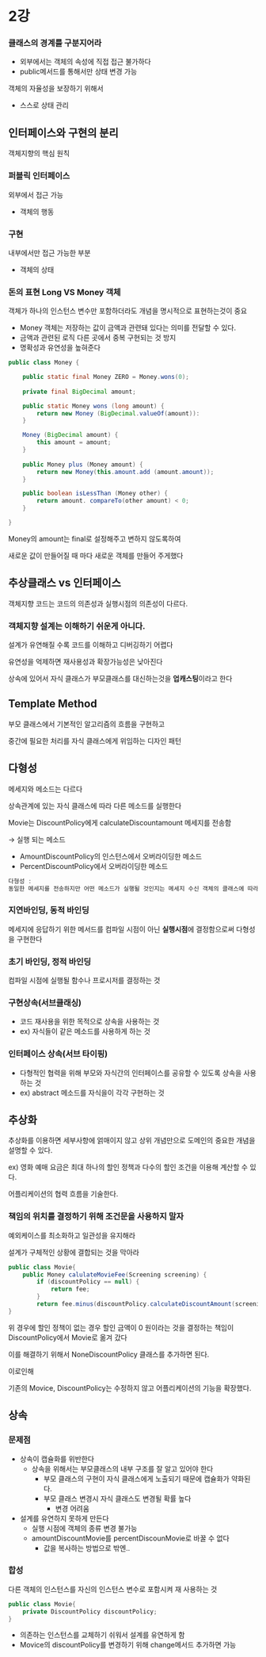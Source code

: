 # 2강

### 클래스의 경계를 구분지어라

- 외부에서는 객체의 속성에 직접 접근 불가하다
- public메서드를 통해서만 상태 변경 가능

객체의 자율성을 보장하기 위해서

- 스스로 상태 관리

## 인터페이스와 구현의 분리

객체지향의 핵심 원칙

### 퍼블릭 인터페이스

외부에서 접근 가능

- 객체의 행동

### 구현

내부에서만 접근 가능한 부분

- 객체의 상태

### 돈의 표현 Long VS Money 객체

객체가 하나의 인스턴스 변수만 포함하더라도 개념을 명시적으로 표현하는것이 중요

- Money 객체는 저장하는 값이 금액과 관련돼 있다는 의미를 전달할 수 있다.
- 금액과 관련된 로직 다른 곳에서 중복 구현되는 것 방지
- 명확성과 유연성을 높혀준다

```java
public class Money {

	public static final Money ZERO = Money.wons(0);
	
	private final BigDecimal amount;

	public static Money wons (long amount) {
		return new Money (BigDecimal.valueOf(amount)):
	}

	Money (BigDecimal amount) {
		this amount = amount;
	}
	
	public Money plus (Money amount) {
		return new Money(this.amount.add (amount.amount));
	}

	public boolean isLessThan (Money other) {
		return amount. compareTo(other amount) < 0;
	}

}
```

Money의 amount는 final로 설정해주고 변하지 않도록하여

새로운 값이 만들어질 때 마다 새로운 객체를 만들어 주게했다

## 추상클래스 vs 인터페이스

객체지향 코드는 코드의 의존성과 실행시점의 의존성이 다르다.

### 객체지향 설계는 이해하기 쉬운게 아니다.

설계가 유연해질 수록 코드를 이해하고 디버깅하기 어렵다

유연성을 억제하면 재사용성과 확장가능성은 낮아진다

상속에 있어서 자식 클래스가 부모클래스를 대신하는것을 **업캐스팅**이라고 한다

## Template Method

부모 클래스에서 기본적인 알고리즘의 흐름을 구현하고

중간에 필요한 처리를 자식 클래스에게 위임하는 디자인 패턴

## 다형성

메세지와 메소드는 다르다

상속관계에 있는 자식 클래스에 따라 다른 메소드를 실행한다

Movie는 DiscountPolicy에게 calculateDiscountamount 메세지를 전송함

→ 실행 되는 메소드

- AmountDiscountPolicy의 인스턴스에서 오버라이딩한 메소드
- PercentDiscountPolicy에서 오버라이딩한 메소드

```java
다형성 : 
동일한 메세지를 전송하지만 어떤 메소드가 실행될 것인지는 메세지 수신 객체의 클래스에 따라 달라지는것
```

### 지연바인딩, 동적 바인딩

메세지에 응답하기 위한 메서드를 컴파일 시점이 아닌 **실행시점**에 결정함으로써 다형성을 구현한다

### 초기 바인딩, 정적 바인딩

컴파일 시점에 실행될 함수나 프로시저를 결정하는 것

### 구현상속(서브클래싱)

- 코드 재사용을 위한 목적으로 상속을 사용하는 것
- ex) 자식들이 같은 메소드를 사용하게 하는 것

### 인터페이스 상속(서브 타이핑)

- 다형적인 협력을 위해 부모와 자식간의 인터페이스를 공유할 수 있도록 상속을 사용하는 것
- ex) abstract 메소드를 자식을이 각각 구현하는 것

## 추상화

추상화를 이용하면 세부사항에 얽매이지 않고 상위 개념만으로 도메인의 중요한 개념을 설명할 수 있다.

ex) 영화 예매 요금은 최대 하나의 할인 정책과 다수의 할인 조건을 이용해 계산할 수 있다.

어플리케이션의 협력 흐름을 기술한다.

### 책임의 위치를 결정하기 위해 조건문을 사용하지 말자

예외케이스를 최소화하고 일관성을 유지해라

설계가 구체적인 상황에 결합되는 것을 막아라

```java
public class Movie{
	public Money calulateMovieFee(Screening screening) {
		if (discountPolicy == null) {
			return fee;
		}
		return fee.minus(discountPolicy.calculateDiscountAmount(screening);
}
```

위 경우에 할인 정책이 없는 경우 할인 금액이 0 원이라는 것을 결정하는 책임이 DiscountPolicy에서 Movie로 옮겨 갔다

이를 해결하기 위해서 NoneDiscountPolicy 클래스를 추가하면 된다.

이로인해

기존의 Movice, DiscountPolicy는 수정하지 않고 어플리케이션의 기능을 확장했다.

## 상속

### 문제점

- 상속이 캡슐화를 위반한다
    - 상속을 위해서는 부모클래스의 내부 구조를 잘 알고 있어야 한다
        - 부모 클래스의 구현이 자식 클래스에게 노출되기 때문에 캡슐화가 약화된다.
        - 부모 클래스 변경시 자식 클래스도 변경될 확률 높다
            - 변경 어려움
- 설계를 유연하지 못하게 만든다
    - 실행 시점에 객체의 종류 변경 불가능
    - amountDiscountMovie를 percentDiscounMovie로 바꿀 수 없다
        - 값을 복사하는 방법으로 밖엔..

### 합성

다른 객체의 인스턴스를 자신의 인스턴스 변수로 포함시켜 재 사용하는 것

```java
public class Movie{
    private DiscountPolicy discountPolicy;
}
```

- 의존하는 인스턴스를 교체하기 쉬워서 설계를 유연하게 함
- Movice의 discountPolicy를 변경하기 위해 change메서드 추가하면 가능